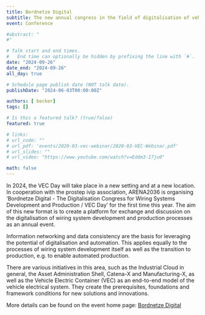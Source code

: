 ```yaml
---
title: Bordnetze Digital 
subtitle: The new annual congress in the field of digitalisation of vehicle electrical systems
event: Conference

#abstract: "
#"

# Talk start and end times.
#   End time can optionally be hidden by prefixing the line with `#`.
date: "2024-09-26"
date_end: "2024-09-26"
all_day: true

# Schedule page publish date (NOT talk date).
publishDate: "2024-06-03T00:00:00Z"

authors: [ becker]
tags: []

# Is this a featured talk? (true/false)
featured: true

# links:
# url_code: ""
# url_pdf: 'events/2020-03-vec-webinar/2020-03-VEC-Webinar.pdf'
# url_slides: ""
# url_video: "https://www.youtube.com/watch?v=Eddm3-I7ju0"

math: false
---
```

In 2024, the VEC Day will take place in a new setting and at a new location. In cooperation with the prostep ivip association, ARENA2036 is organising ‘Bordnetze Digital - The Digitalisation Congress for Wiring Systems Development and Production / VEC Day’ for the first time this year. The aim of this new format is to create a platform for exchange and discussion on the digitalisation of wiring system development and production processes as an annual event.

Information networking and data consistency are the basis for leveraging the potential of digitalisation and automation. This applies equally to the processes of wiring system development itself as well as the transition to production, e.g. to enable automated production.

There are various initiatives in this area, such as the Industrial Cloud in general, the Asset Administration Shell, Catena-X and Manufacturing-X, as well as the Vehicle Electric Container (VEC) as an end-to-end model of the vehicle electrical system. They create the prerequisites, foundations and framework conditions for new solutions and innovations.

More details can be found on the event home page: [Bordnetze Digital](https://arena2036.de/de/reader/bordnetze-digital-2024)